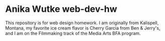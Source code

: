 # Anika Wutke web-dev-hw
This repository is for web design homework.
I am originally from Kalispell, Montana, my favorite ice cream flavor is Cherry Garcia from Ben & Jerry's, and I am on the Filmmaking track of the Media Arts BFA program. 

